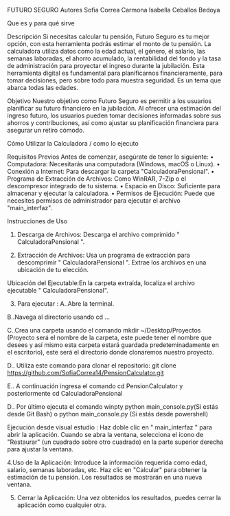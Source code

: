 FUTURO SEGURO
Autores
Sofia Correa Carmona
Isabella Ceballos Bedoya

Que es y para qué sirve 

Descripción
Si necesitas calcular tu pensión, Futuro Seguro es tu mejor opción, con esta herramienta podrás estimar el monto de tu pensión.  La calculadora utiliza datos como la edad actual, el género, el salario, las semanas laboradas, el ahorro acumulado, la rentabilidad del fondo y la tasa de administración para proyectar el ingreso durante la jubilación. Esta herramienta digital es fundamental para planificarnos financieramente, para tomar decisiones, pero sobre todo para muestra seguridad. Es un tema que abarca todas las edades. 

Objetivo
Nuestro objetivo como Futuro Seguro es permitir a los usuarios planificar su futuro financiero en la jubilación. Al ofrecer una estimación del ingreso futuro, los usuarios pueden tomar decisiones informadas sobre sus ahorros y contribuciones, así como ajustar su planificación financiera para asegurar un retiro cómodo.


Cómo Utilizar la Calculadora / como lo ejecuto

Requisitos Previos Antes de comenzar, asegúrate de tener lo siguiente:
•	Computadora: Necesitarás una computadora (Windows, macOS o Linux).
•	Conexión a Internet: Para descargar la carpeta "CalculadoraPensional".
•	Programa de Extracción de Archivos: Como WinRAR, 7-Zip o el descompresor integrado de tu sistema.
•	Espacio en Disco: Suficiente para almacenar y ejecutar la calculadora.
•	Permisos de Ejecución: Puede que necesites permisos de administrador para ejecutar el archivo "main_interfaz".


Instrucciones de Uso
1.	Descarga de Archivos:
Descarga el archivo comprimido " CalculadoraPensional ".

2.	Extracción de Archivos:
Usa un programa de extracción para descomprimir " CalculadoraPensional ".
Extrae los archivos en una ubicación de tu elección.

Ubicación del Ejecutable:En la carpeta extraída, localiza el archivo ejecutable " CalculadoraPensional".


3. Para ejecutar :
A..Abre la terminal.

B..Navega al directorio usando cd …

C..Crea una carpeta usando el comando mkdir ~/Desktop/Proyectos (Proyecto será el nombre de la carpeta, este puede tener el nombre que desees y así mismo esta carpeta estará guardada predeteminadamente en el escritorio), este será el directorio donde clonaremos nuestro proyecto.

D.. Utiliza este comando para clonar el repositorio: git clone https://github.com/SofiaCorrea14/PensionCalculator.git

E.. A continuación ingresa el comando cd PensionCalculator y posteriormente cd CalculadoraPensional

D.. Por último ejecuta el comando winpty python main_console.py(Si estás desde Git Bash) o python main_console.py (Si estás desde powershell)

Ejecución desde visual estudio :
Haz doble clic en " main_interfaz " para abrir la aplicación.
Cuando se abra la ventana, selecciona el ícono de "Restaurar" (un cuadrado sobre otro cuadrado) en la parte superior derecha para ajustar la ventana.


4.Uso de la Aplicación:
Introduce la información requerida como edad, salario, semanas laboradas, etc.
Haz clic en "Calcular" para obtener la estimación de tu pensión.
Los resultados se mostrarán en una nueva ventana.

5. Cerrar la Aplicación:
Una vez obtenidos los resultados, puedes cerrar la aplicación como cualquier otra.
